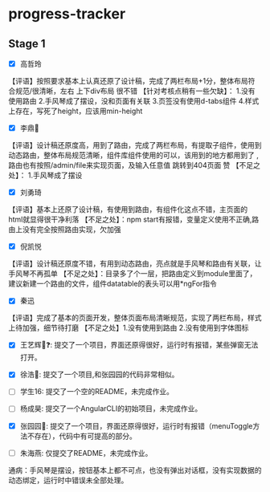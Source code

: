 # progress-tracker
## Stage 1
- [x] 高哲玲

【评语】按照要求基本上认真还原了设计稿，完成了两栏布局+1分，整体布局符合规范/很清晰，左右 上下div布局 很不错
【针对考核点稍有一些欠缺】：
1.没有使用路由
2.手风琴成了摆设，没和页面有关联
3.页签没有使用d-tabs组件
4.样式上存在，写死了height，应该用min-height


- [x] 李鼎🎯

【评语】设计稿还原度高，用到了路由，完成了两栏布局，有提取子组件，使用到动态路由，整体布局规范清晰，组件库组件使用的可以，该用到的地方都用到了 ,路由也有按照/admin/file来实现页面，及输入任意值 跳转到404页面  赞
【不足之处】：
1.手风琴成了摆设

- [x] 刘勇琦

【评语】基本上还原了设计稿，有使用到路由，有组件化这点不错，主页面的html就显得很干净利落
【不足之处】：npm start有报错，变量定义使用不正确,路由上没有完全按照路由实现，欠加强

- [x] 倪凯悦

【评语】设计稿还原度不错，有用到动态路由，亮点就是手风琴和路由有关联，让手风琴不再孤单
【不足之处】：目录多了个一层，把路由定义到module里面了，建议新建一个路由的文件，组件datatable的表头可以用*ngFor指令

- [x] 秦迅

【评语】完成了基本的页面开发，整体页面布局清晰规范，实现了两栏布局，样式上待加强，细节待打磨
【不足之处】1.没有使用到路由  2.没有使用到字体图标

- [x] 王艺辉🎯❓: 提交了一个项目，界面还原得很好，运行时有报错，某些弹窗无法打开。
- [x] 徐浩🎯: 提交了一个项目,和张园园的代码非常相似。
- [ ] 学生16: 提交了一个空的README，未完成作业。
- [ ] 杨成昊: 提交了一个AngularCLI的初始项目，未完成作业。
- [x] 张园园🌟: 提交了一个项目，界面还原得很好，运行时有报错（menuToggle方法不存在），代码中有可提高的部分。
- [ ] 朱海燕: 仅提交了README，未完成作业。


通病：手风琴是摆设，按钮基本上都不可点，也没有弹出对话框，没有实现数据的动态绑定，运行时中错误未全部处理。
